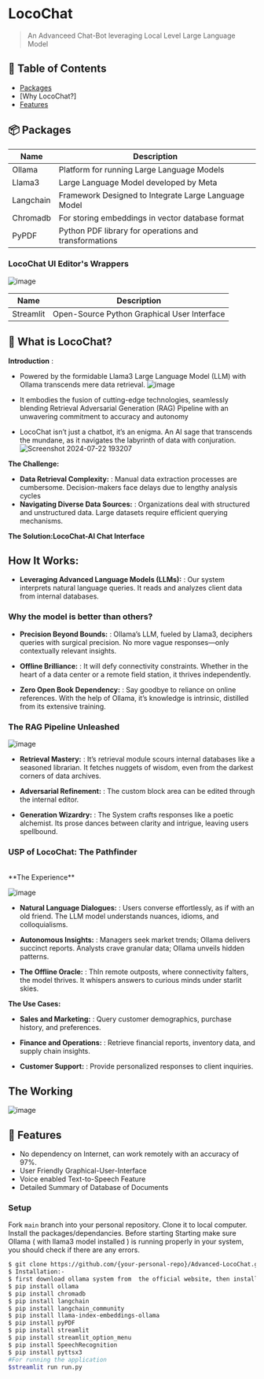 # LocoChat

> An Advanceed Chat-Bot leveraging Local Level Large Language Model




## 🚩 Table of Contents

- [Packages](#-packages)
- [Why LocoChat?]
- [Features](#-features)



## 📦 Packages



| Name | Description |
| --- | --- |
| Ollama | Platform for running Large Language Models |
| Llama3 | Large Language Model developed by Meta |
| Langchain | Framework Designed to Integrate Large Language Model |
| Chromadb | For storing embeddings in vector database format  |
| PyPDF | Python PDF library for operations and transformations |


### LocoChat UI Editor's Wrappers
![image](https://github.com/user-attachments/assets/54b930b2-31ca-4b3c-9cea-e39f5f003660)

| Name | Description |
| --- | --- |
| Streamlit | Open-Source Python Graphical User Interface |


## 🤖 What is LocoChat?

**Introduction** :
*  Powered by the formidable Llama3 Large Language Model (LLM) with  Ollama transcends mere data retrieval.
![image](![image](https://github.com/user-attachments/assets/c04cfcc9-7a13-4ef2-9bbb-717cfb17c83a)
)

* It embodies the fusion of cutting-edge technologies, seamlessly blending Retrieval Adversarial Generation (RAG) Pipeline with an unwavering commitment to accuracy and autonomy

* LocoChat isn’t just a chatbot, it’s an enigma. An AI sage that transcends the mundane, as it navigates the labyrinth of data with conjuration.
![Screenshot 2024-07-22 193207](https://github.com/user-attachments/assets/ddb38ebf-f4d5-430a-ab15-07a621a94645)

**The Challenge:**

* **Data Retrieval Complexity:** : Manual data extraction processes are cumbersome.
Decision-makers face delays due to lengthy analysis cycles
* **Navigating Diverse Data Sources:** : Organizations deal with structured and unstructured data.
Large datasets require efficient querying mechanisms.

**The Solution:LocoChat-AI Chat Interface**
## How It Works:

* **Leveraging Advanced Language Models (LLMs):** : Our system interprets natural language queries.
It reads and analyzes client data from internal databases.


### Why the model is better than others?

* **Precision Beyond Bounds:** : Ollama’s LLM, fueled by Llama3, deciphers queries with surgical precision.
No more vague responses—only contextually relevant insights.

* **Offline Brilliance:** : It will defy connectivity constraints.
Whether in the heart of a data center or a remote field station, it thrives independently.

* **Zero Open Book Dependency:** : Say goodbye to reliance on online references.
With the help of Ollama, it’s  knowledge is intrinsic, distilled from its extensive training.



### The RAG Pipeline Unleashed


![image](https://github.com/user-attachments/assets/1e27236f-fc68-4e3b-a9ef-0f2a355efb45)

* **Retrieval Mastery:** : It’s retrieval module scours internal databases like a seasoned librarian.
It fetches nuggets of wisdom, even from the darkest corners of data archives.

* **Adversarial Refinement:** : The custom block area can be edited through the internal editor.
* **Generation Wizardry:** : The System crafts responses like a poetic alchemist.
Its prose dances between clarity and intrigue, leaving users spellbound.


### USP of LocoChat: The Pathfinder
<br/>
**The Experience**

![image](https://github.com/user-attachments/assets/60fbe0a8-b1e9-4cc3-9a8a-3a45ce8fbca8)


* **Natural Language Dialogues:** : Users converse effortlessly, as if with an old friend.
The LLM model understands nuances, idioms, and colloquialisms.

* **Autonomous Insights:** : Managers seek market trends; Ollama delivers succinct reports.
Analysts crave granular data; Ollama unveils hidden patterns.

* **The Offline Oracle:** : ThIn remote outposts, where connectivity falters, the model thrives.
It whispers answers to curious minds under starlit skies.


**The Use Cases:**

* **Sales and Marketing:** : Query customer demographics, purchase history, and preferences.

* **Finance and Operations:** : Retrieve financial reports, inventory data, and supply chain insights.

* **Customer Support:** : Provide personalized responses to client inquiries.

## The Working
![image](https://github.com/user-attachments/assets/4699a698-ca28-49c1-a808-3ebb4a2f4925)

## 🎨 Features

* No dependency on Internet, can work remotely with an accuracy of 97%.
* User Friendly  Graphical-User-Interface 
* Voice enabled Text-to-Speech Feature 
* Detailed Summary of Database of Documents

### Setup

Fork `main` branch into your personal repository. Clone it to local computer. Install the packages/dependancies. Before starting Starting make sure Ollama ( with llama3 model installed ) is running properly in your system, you should check if there are any errors.

```sh
$ git clone https://github.com/{your-personal-repo}/Advanced-LocoChat.git
$ Installation:-
$ first download ollama system from  the official website, then install locally in your system
$ pip install ollama
$ pip install chromadb
$ pip install langchain
$ pip install langchain_community
$ pip install llama-index-embeddings-ollama
$ pip install pyPDF
$ pip install streamlit
$ pip install streamlit_option_menu
$ pip install SpeechRecognition
$ pip install pyttsx3
#For running the application
$streamlit run run.py
```
